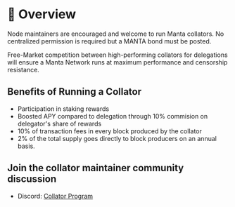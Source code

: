 # 🧩 Overview

Node maintainers are encouraged and welcome to run Manta collators. No centralized permission is required but a MANTA bond must be posted.

Free-Market competition between high-performing collators for delegations will ensure a Manta Network runs at maximum performance and censorship resistance.

## Benefits of Running a Collator

-   Participation in staking rewards
-   Boosted APY compared to delegation through 10% commision on delegator's share of rewards
-   10% of transaction fees in every block produced by the collator
-   2% of the total supply goes directly to block producers on an annual basis.

## Join the collator maintainer community discussion

-   Discord: [Collator Program](https://discord.com/channels/795390654628102165/936300292536942592)
